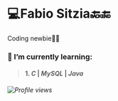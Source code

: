 # 💻Fabio Sitzia🔙🔚
Coding newbie👶🏻



### 🌱 I’m currently learning:

> #### 1. *C* | *MySQL* | *Java*







###### ![Profile views](https://gpvc.arturio.dev/fabiositzia)
